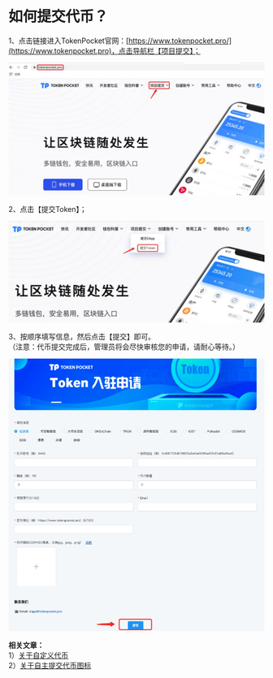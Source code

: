 # 如何提交代币？

1、点击链接进入TokenPocket官网：[https://www.tokenpocket.pro/](https://www.tokenpocket.pro)，点击导航栏【项目提交】；

![](<../.gitbook/assets/1 (36) (1).png>)

2、点击【提交Token】；

![](<../.gitbook/assets/2 (20).png>)

3、按顺序填写信息，然后点击【提交】即可。\
（注意：代币提交完成后，管理员将会尽快审核您的申请，请耐心等待。）

![](<../.gitbook/assets/3 (16).png>)

**相关文章：**\
1）[关于自定义代币](https://tphelp.gitbook.io/cn/wallet-operation/custom-token)\
2）[关于自主提交代币图标](https://tphelp.gitbook.io/cn/wallet-operation/submit-token)
